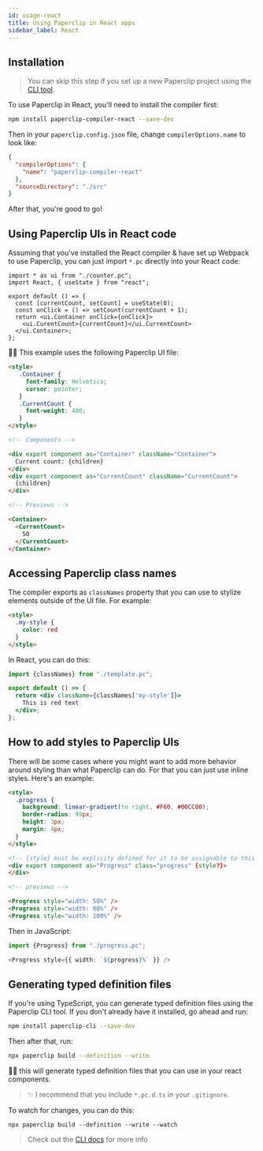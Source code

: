 ```yaml
---
id: usage-react
title: Using Paperclip in React apps
sidebar_label: React
---
```



## Installation

> You can skip this step if you set up a new Paperclip project using the [CLI tool](usage-cli.md).

To use Paperclip in React, you'll need to install the compiler first:

```sh
npm install paperclip-compiler-react --save-dev
```

Then in your `paperclip.config.json` file, change `compilerOptions.name` to look like:

```json
{
  "compilerOptions": {
    "name": "paperclip-compiler-react"
  },
  "sourceDirectory": "./src"
}
```

After that, you're good to go!

## Using Paperclip UIs in React code

Assuming that you've installed the React compiler & have set up Webpack to use Paperclip, you can just import `*.pc` directly into your React code:

```tsx
import * as ui from "./counter.pc";
import React, { useState } from "react";

export default () => {
  const [currentCount, setCount] = useState(0);
  const onClick = () => setCount(currentCount + 1);
  return <ui.Container onClick={onClick}>
    <ui.CurentCount>{currentCount}</ui.CurrentCount>
  </ui.Container>;
};
```

☝🏻 This example uses the following Paperclip UI file:

```html live
<style>
   .Container {
     font-family: Helvetica;
     cursor: pointer;
   }
   .CurrentCount {
     font-weight: 400;
   }
</style>

<!-- Components -->

<div export component as="Container" className="Container">
  Current count: {children}
</div>
<div export component as="CurrentCount" className="CurrentCount">
  {children}
</div>

<!-- Previews -->

<Container>
  <CurrentCount>
    50
  </CurrentCount>
</Container>
```


## Accessing Paperclip class names

The compiler exports as `classNames` property that you can use to stylize elements outside of the UI file. For example:

```html
<style>
  .my-style {
    color: red
  }
</style>
```

In React, you can do this:

```jsx
import {classNames} from "./template.pc";

export default () => {
  return <div className={classNames['my-style']}>
    This is red text
  </div>;
};
```

## How to add styles to Paperclip UIs

There will be some cases where you might want to add more behavior around styling than what Paperclip can do. For that you can just use inline styles. Here's an example:

```html live
<style>
  .progress {
    background: linear-gradient(to right, #F60, #00CC00);
    border-radius: 99px;
    height: 3px;
    margin: 4px;
  }
</style>

<!-- {style} must be explicity defined for it to be assignable to this element -->
<div export component as="Progress" class="progress" {style?}>
</div>

<!-- previews -->

<Progress style="width: 50%" />
<Progress style="width: 80%" />
<Progress style="width: 100%" />
```

Then in JavaScript:

```typescript
import {Progress} from "./progress.pc";

<Progress style={{ width: `${progress}%` }} />
```


## Generating typed definition files


If you're using TypeScript, you can generate typed definition files using the Paperclip CLI tool. If you don't already have it installed, go ahead and run:

```sh
npm install paperclip-cli --save-dev
```

Then after that, run:

```sh
npx paperclip build --definition --write
```


☝🏻 this will generate typed definition files that you can use in your react components.


> ✨ I recommend that you include `*.pc.d.ts` in your `.gitignore`.


To watch for changes, you can do this:


```
npx paperclip build --definition --write --watch
```

> Check out the [CLI docs](usage-cli.md) for more info
